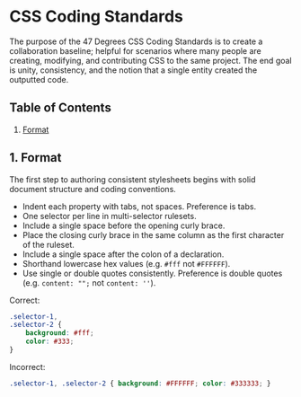 # CSS Coding Standards

The purpose of the 47 Degrees CSS Coding Standards is to create a collaboration baseline; helpful for scenarios where many people are creating, modifying, and contributing CSS to the same project. The end goal is unity, consistency, and the notion that a single entity created the outputted code.

## Table of Contents

1. [Format](#section-format)

<a name="section-format"></a>
## 1. Format

The first step to authoring consistent stylesheets begins with solid document structure and coding conventions.

* Indent each property with tabs, not spaces. Preference is tabs.
* One selector per line in multi-selector rulesets.
* Include a single space before the opening curly brace.
* Place the closing curly brace in the same column as the first character of the ruleset. 
* Include a single space after the colon of a declaration.
* Shorthand lowercase hex values (e.g. `#fff` not `#FFFFFF`).
* Use single or double quotes consistently. Preference is double quotes (e.g. `content: "";` not `content: ''`).

Correct:

```css
.selector-1,
.selector-2 {
	background: #fff;
	color: #333;
}
```

Incorrect:

```css
.selector-1, .selector-2 { background: #FFFFFF; color: #333333; }
```